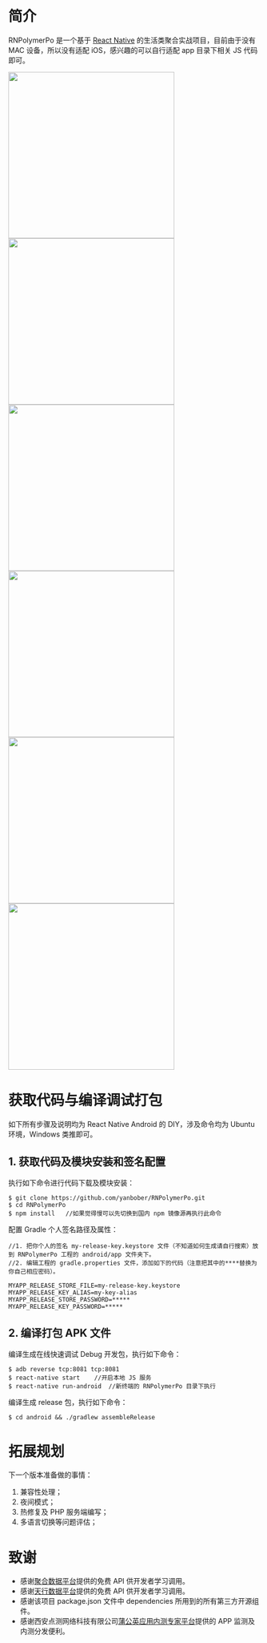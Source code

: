 # 简介

RNPolymerPo 是一个基于 [React Native](https://github.com/facebook/react-native) 的生活类聚合实战项目，目前由于没有 MAC 设备，所以没有适配 iOS，感兴趣的可以自行适配 app 目录下相关 JS 代码即可。

<div>
    <div style="display:inline;"><img src="doc/home_page.png" width="332"></div>
    <div style="display:inline;"><img src="doc/weixin_page.png" width="332"></div> 
</div>
<div>
    <div style="display:inline;"><img src="doc/mine_page.png" width="332"></div>
    <div style="display:inline;"><img src="doc/online_news_page.png" width="332"></div> 
</div>
<div>
    <div style="display:inline;"><img src="doc/chart_page.png" width="332"></div>
    <div style="display:inline;"><img src="doc/movie_page.png" width="332"></div> 
</div> 

# 获取代码与编译调试打包

如下所有步骤及说明均为 React Native Android 的 DIY，涉及命令均为 Ubuntu 环境，Windows 类推即可。

## 1. 获取代码及模块安装和签名配置

执行如下命令进行代码下载及模块安装：

```unix
$ git clone https://github.com/yanbober/RNPolymerPo.git
$ cd RNPolymerPo
$ npm install   //如果觉得慢可以先切换到国内 npm 镜像源再执行此命令
```

配置 Gradle 个人签名路径及属性：

```unix
//1. 把你个人的签名 my-release-key.keystore 文件（不知道如何生成请自行搜索）放到 RNPolymerPo 工程的 android/app 文件夹下。
//2. 编辑工程的 gradle.properties 文件，添加如下的代码（注意把其中的****替换为你自己相应密码）。

MYAPP_RELEASE_STORE_FILE=my-release-key.keystore
MYAPP_RELEASE_KEY_ALIAS=my-key-alias
MYAPP_RELEASE_STORE_PASSWORD=*****
MYAPP_RELEASE_KEY_PASSWORD=*****
```

## 2. 编译打包 APK 文件

编译生成在线快速调试 Debug 开发包，执行如下命令：

```unix
$ adb reverse tcp:8081 tcp:8081
$ react-native start    //开启本地 JS 服务
$ react-native run-android  //新终端的 RNPolymerPo 目录下执行
```

编译生成 release 包，执行如下命令：

```unix
$ cd android && ./gradlew assembleRelease
```

# 拓展规划

下一个版本准备做的事情：

1. 兼容性处理；
2. 夜间模式；
3. 热修复及 PHP 服务端编写；
4. 多语言切换等问题评估；

# 致谢

- 感谢[聚合数据平台](https://www.juhe.cn/)提供的免费 API 供开发者学习调用。
- 感谢[天行数据平台](http://www.tianapi.com/)提供的免费 API 供开发者学习调用。
- 感谢该项目 package.json 文件中 dependencies 所用到的所有第三方开源组件。
- 感谢西安点测网络科技有限公司[蒲公英应用内测专家平台](https://www.pgyer.com/)提供的 APP 监测及内测分发便利。